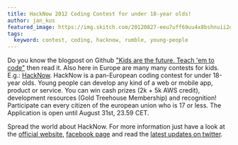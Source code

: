 ```yaml
---
title: HackNow 2012 Coding Contest for under 18-year olds!
author: jan_kus
featured_image: https://img.skitch.com/20120827-eeu7uff69uu4x8bshnuii2d1e7.jpg
tags:
  keyword: contest, coding, hacknow, rumble, young-people
---
```


Do you know the blogpost on Github ["Kids are the future. Teach 'em to code"](https://github.com/blog/1034-kids-are-the-future-teach-em-to-code) then read it. Also here in Europe are many many contests for kids. E.g.: [HackNow](http://hacknow.org/). HackNow is a pan-European coding contest for under 18-year olds. Young people can develop any kind of a web or mobile app, product or service. You can win cash prizes (2k + 5k AWS credit), development resources (Gold Treehouse Membership) and recognition!
Participate can every citizen of the european union who is 17 or less. The Application is open until August 31st, 23.59 CET.

Spread the world about HackNow. For more information just have a look at the [official website](http://hacknow.org/), [facebook page](http://www.facebook.com/HackNow) and read the [latest updates on twitter](http://www.twitter.com/HackN0w).
